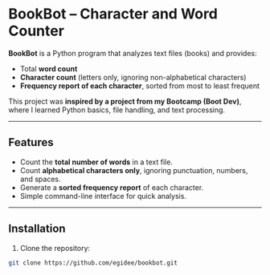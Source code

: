 # BookBot – Character and Word Counter

**BookBot** is a Python program that analyzes text files (books) and provides:  
- Total **word count**  
- **Character count** (letters only, ignoring non-alphabetical characters)  
- **Frequency report of each character**, sorted from most to least frequent  

This project was **inspired by a project from my Bootcamp (Boot Dev)**, where I learned Python basics, file handling, and text processing.

---

## Features

- Count the **total number of words** in a text file.  
- Count **alphabetical characters only**, ignoring punctuation, numbers, and spaces.  
- Generate a **sorted frequency report** of each character.  
- Simple command-line interface for quick analysis.

---

## Installation

1. Clone the repository:
```bash
git clone https://github.com/egidee/bookbot.git


